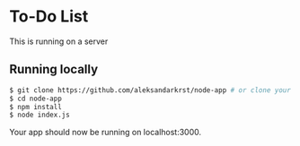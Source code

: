 # To-Do List

This is running on a server

## Running locally

```bash 
$ git clone https://github.com/aleksandarkrst/node-app # or clone your own fork
$ cd node-app
$ npm install
$ node index.js
```

Your app should now be running on localhost:3000.
